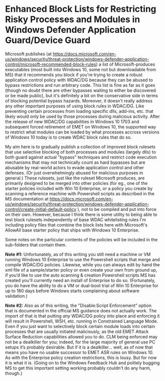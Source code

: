# Enhanced Block Lists for Restricting Risky Processes and Modules in Windows Defender Application Guard/Device Guard

Microsoft publishes (at https://docs.microsoft.com/en-us/windows/security/threat-protection/windows-defender-application-control/microsoft-recommended-block-rules) a list of Microsoft-produces executables (most built into Windows 10, some not but downloadable from MS) that it recommends you block if you're trying to create a robust application control policy with WDAC/DG because they can be abused to bypass restrictions and run arbitrary code. This list is fine as far as it goes (though no doubt there are other bypasses waiting to either be discovered or be made public), but it's definitely a bit on the conservative side in terms of blocking potential bypass hazards. Moreover, it doesn't really address any other important purposes of using block rules in WDAC/DG. Like preventing certain processes from loading specific dlls, add-ins, etc. that likely would only be used by those processes during malicious activity. After the release of new WDAC/DG capabilities in Windows 10 1703 and subsequent forced retirement of EMET on Windows 10, the supported way to restrict what modules can be loaded by what processes accross versions of Windows 10 today is to create WDAC block rules that do so. 

My aim here is to gradually publish a collection of improved block rulesets that use selective blocking of both processes and modules (largely dlls) to both guard against actual "bypass" techniques and restrict code execution mechanisms that may not technically count as hard bypasses but are abusable by real-world actors to evade application control and other defenses. (Or just overwhelmingly abused for malicious purposes in general.) These rulesets, just like the ruleset Microsoft produces, are primarily designed to be merged into other policies (for eg., one of the starter policies included with Win 10 Enterprise, or a policy you create by scanning a reference machine with Powershell scripts as described in the MS documentation at https://docs.microsoft.com/en-us/windows/security/threat-protection/windows-defender-application-control/create-initial-default-policy ), not to be compiled and put into force on their own. However, because I think there is some utility to being able to test block rulesets independently of base WDAC whitelisting rules I'm including policy files that combine the block lists here with Microsoft's AllowAll base starter policy that ships with Windows 10 Enterprise.

Some notes on the particular contents of the policies will be included in the sub-folders that contain them. 

**Note #1:** Unfortunately, as of this writing you still need a machine or VM running Windows 10 Enterprise to use the Powershell scripts that merge and compile WDAC/DG policies.  Likewise, while you can always edit by hand the xml file of a sample/starter policy or even create your own from ground up, if you’d like to use the auto scanning & creation Powershell scripts MS has created you’ll currently need an install of Enterprise to do so.  (Fortunately, you do have the ability to do a VM or dual-boot trial of Win 10 Enterprise for up to 180 days before Windows starts complaining about software validation.)

**Note #2:** Also as of this writing, the "Disable:Script Enforcement" option that is documented in the official MS guidance does not actually work. The import of that is that putting *any* WDAC/DG policy into place and enforcing it will result in Powershell, WSH, etc. running in Constrained Language Mode. Even if you just want to selectively block certain module loads into certain processes that are usually initiated maliciously, as the old EMET Attack Surface Reduction capabilities allowed you to do. CLM being enforced may not be a dealkiller for you; indeed, for the large majority of general use PC setups it’s probably desirable. But if it is a dealkiller... well, as of now that means you have no usable successor to EMET ASR rules on Windows 10.  As with the Enterprise policy creation restrictions, this is lousy. But for now it is what it is. (Going on to the Windows Feedback Hub and politely bugging MS to get this important setting working probably couldn't do any harm, though.)
   
